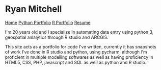 # Ryan Mitchell
[Home](index.md)   [Python Portfolio](python.md)   [R Portfolio](R.md)   [Resume](resume.md)

I'm 20 years old and I specialize in automating data entry using python 3, geospatial anlalytics through R studio and ARCGIS.

This site acts as a portfolio for code I've written, currently it has snapshots of work I've done in R studio and python, using pycharm, although I'm proficient in multiple modelling softwares as well as having proficiency in HTML5, CSS, PHP, javascript and SQL as well as python and R studio.
